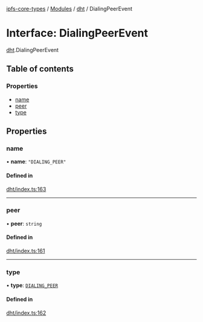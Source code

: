 [ipfs-core-types](../README.md) / [Modules](../modules.md) / [dht](../modules/dht.md) / DialingPeerEvent

# Interface: DialingPeerEvent

[dht](../modules/dht.md).DialingPeerEvent

## Table of contents

### Properties

- [name](dht.DialingPeerEvent.md#name)
- [peer](dht.DialingPeerEvent.md#peer)
- [type](dht.DialingPeerEvent.md#type)

## Properties

### name

• **name**: ``"DIALING_PEER"``

#### Defined in

[dht/index.ts:163](https://github.com/ipfs/js-ipfs/blob/1655368d/packages/ipfs-core-types/src/dht/index.ts#L163)

___

### peer

• **peer**: `string`

#### Defined in

[dht/index.ts:161](https://github.com/ipfs/js-ipfs/blob/1655368d/packages/ipfs-core-types/src/dht/index.ts#L161)

___

### type

• **type**: [`DIALING_PEER`](../enums/dht.EventTypes.md#dialing_peer)

#### Defined in

[dht/index.ts:162](https://github.com/ipfs/js-ipfs/blob/1655368d/packages/ipfs-core-types/src/dht/index.ts#L162)
